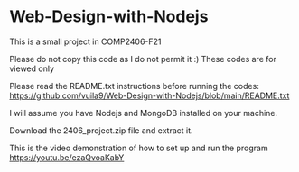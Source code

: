 # Web-Design-with-Nodejs

This is a small project in COMP2406-F21

Please do not copy this code as I do not permit it :) These codes are for viewed only

Please read the README.txt instructions before running the codes: https://github.com/vuila9/Web-Design-with-Nodejs/blob/main/README.txt

I will assume you have Nodejs and MongoDB installed on your machine.

Download the 2406_project.zip file and extract it.

This is the video demonstration of how to set up and run the program
https://youtu.be/ezaQvoaKabY
